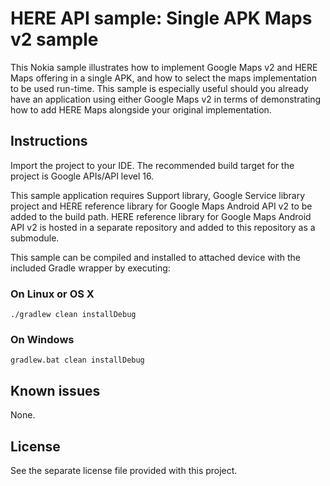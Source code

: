 HERE API sample: Single APK Maps v2 sample
==========================================

This Nokia sample illustrates how to implement Google Maps v2 and HERE Maps
offering in a single APK, and how to select the maps implementation to be used
run-time. This sample is especially useful should you already have an
application using either Google Maps v2 in terms of demonstrating how to
add HERE Maps alongside your original implementation.


Instructions
--------------------------------------------------------------------------------

Import the project to your IDE. The recommended build target for the project is
Google APIs/API level 16. 

This sample application requires Support library, Google Service library project
and HERE reference library for Google Maps Android API v2 to be added to the
build path. HERE reference library for Google Maps Android API v2 is hosted in a
separate repository and added to this repository as a submodule.

This sample can be compiled and installed to attached device with the included 
Gradle wrapper by executing:

### On Linux or OS X
```
./gradlew clean installDebug
```

### On Windows
```
gradlew.bat clean installDebug
```

Known issues
--------------------------------------------------------------------------------

None.


License
--------------------------------------------------------------------------------

See the separate license file provided with this project.
